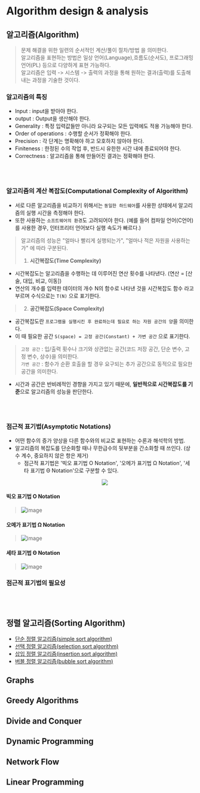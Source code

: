 # Algorithm design & analysis
## 알고리즘(Algorithm)
> 문제 해결을 위한 일련의 순서적인 계산/풀이 절차/방법 을 의미한다.  
> 알고리즘을 표현하는 방법은 일상 언어(Language),흐름도(순서도), 프로그래밍 언어(PL) 등으로 다양하게 표현 가능하다.  
> 알고리즘은 입력 -> 시스템 -> 출력의 과정을 통해 원하는 결과(출력)를 도출해 내는 과정을 기술한 것이다.


### 알고리즘의 특징
*  Input : input을 받아야 한다. 
*  output : Output을 생산해야 한다.
*  Generality : 특정 입력값들만 아니라 요구되는 모든 입력에도 적용 가능해야 한다.  
*  Order of operations : 수행할 순서가 정확해야 한다.
*  Precision : 각 단계는 명확해야 하고 모호하지 않아야 한다.  
*  Finiteness : 한정된 수의 작업 후, 반드시 유한한 시간 내에 종료되어야 한다.
*  Correctness : 알고리즘을 통해 만들어진 결과는 정확해야 한다.

<br><br/>
### 알고리즘의 계산 복잡도(Computational Complexity of Algorithm)
 * 서로 다른 알고리즘을 비교하기 위해서는 `동일한 하드웨어`를 사용한 상태에서 알고리즘의 실행 시간을 측정해야 한다.  
 * 또한 사용하는 `소프트웨어의 환경`도 고려되어야 한다. (예를 들어 컴파일 언어(C언어)를 사용한 경우, 인터프리터 언어보다 실행 속도가 빠르다.)
 
 
> 알고리즘의 성능은 "얼마나 빨리게 실행되는가", "얼마나 적은 자원을 사용하는가" 에 따라 구분된다.  
> 1. **시간복잡도(Time Complexity)**  
* 시간복잡도는 알고리즘을 수행하는 데 이루어진 연산 횟수를 나타낸다. (연산 = [산술, 대입, 비교, 이동])  
* 연산의 개수를 입력한 데이터의 개수 N의 함수로 나타낸 것을 시간복잡도 함수 라고 부르며 수식으로는 `T(N)` 으로 표기한다.  

> 2. **공간복잡도(Space Complexity)**  
* 공간복잡도란 `프로그램을 실행시킨 후 완료하는데 필요로 하는 자원 공간의 양`을 의미한다.  
* 이 때 필요한 공간 `S(space) = 고정 공간(Constant) + 가변 공간` 으로 표기한다.  
> `고정 공간` : 입/출력 횟수나 크기와 상관없는 공간(코드 저장 공간, 단순 변수, 고정 변수, 상수)을 의미한다.  
> `가변 공간` : 함수가 순환 호출을 할 경우 요구되는 추가 공간으로 동적으로 필요한 공간을 의미한다.

* 시간과 공간은 반비례적인 경향을 가지고 있기 때문에, **일반적으로 시간복잡도를 기준**으로 알고리즘의 성능을 판단한다.


<br><br/>
### 점근적 표기법(Asymptotic Notations)  
* 어떤 함수의 증가 양상을 다른 함수와의 비교로 표현하는 수론과 해석학의 방법.  
* 알고리즘의 복잡도를 단순화할 때나 무한급수의 뒷부분을 간소화할 때 쓰인다. (상수 계수, 중요하지 않은 항은 제거)  
  * 점근적 표기법은 '빅오 표기법 O Notation', '오메가 표기법 Ω Notation', '세타 표기법 Θ Notation'으로 구분할 수 있다.  
  <p align="center">
  <img src="https://user-images.githubusercontent.com/96826443/191543096-12396fc7-1d6e-437a-8785-c96821632623.png" />

</p>

  #### 빅오 표기법 O Notation  
  > ![image](https://user-images.githubusercontent.com/96826443/191547609-5542dfcc-067f-44ba-9949-2571a1f5b290.png)
  
  #### 오메가 표기법 Ω Notation  
  > ![image](https://user-images.githubusercontent.com/96826443/191548762-cd9010a4-d721-4b9e-9222-d69f0a7f991b.png)

  
  #### 세타 표기법 Θ Notation  
  > ![image](https://user-images.githubusercontent.com/96826443/191548804-5afc0769-f72b-4df7-9120-67beef4575ae.png)

  
  
  ### 점근적 표기법의 필요성  
  > 
  
  
<br><br/>
## 정렬 알고리즘(Sorting Algorithm)  
 * [단순 정렬 알고리즘(simple sort algorithm)](https://github.com/soneg4rizzle/ALGORITHM-STUDY/blob/main/sorting%20algorithm/simple%20sort/README.md)  
 * [선택 정렬 알고리즘(selection sort algorithm)](https://github.com/soneg4rizzle/ALGORITHM-STUDY/tree/main/sorting%20algorithm/selection%20sort#readme)  
 * [삽입 정렬 알고리즘(insertion sort algorithm)](https://github.com/soneg4rizzle/ALGORITHM-STUDY/blob/main/sorting%20algorithm/insertion%20sort/README.md)  
 * [버블 정렬 알고리즘(bubble sort algorithm)](https://github.com/soneg4rizzle/ALGORITHM-STUDY/blob/main/sorting%20algorithm/bubble%20sort/README.md)  

## Graphs

## Greedy Algorithms 

## Divide and Conquer 

## Dynamic Programming 

## Network Flow

## Linear Programming
